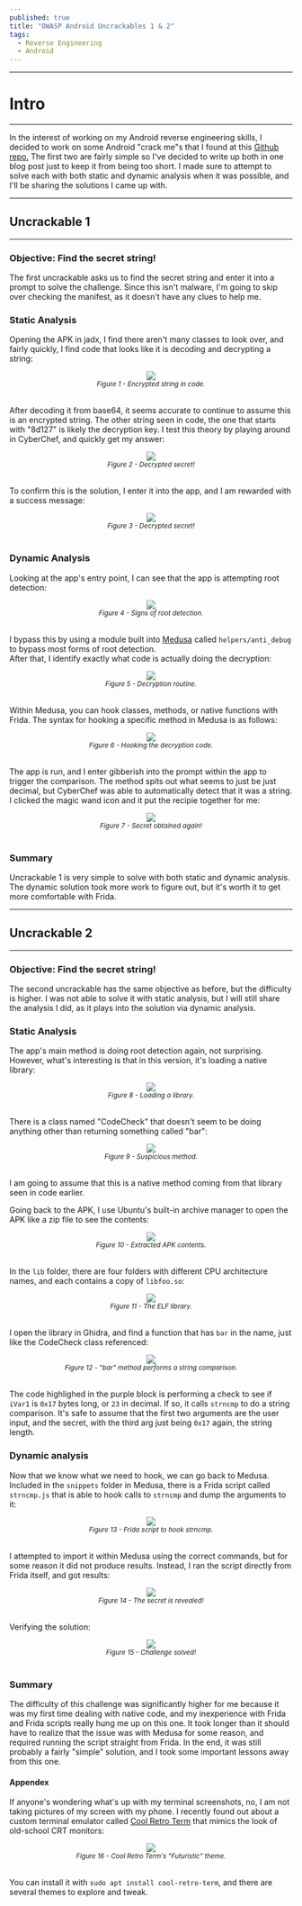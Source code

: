 ```yaml
---
published: true
title: "OWASP Android Uncrackables 1 & 2"
tags:
  - Reverse Engineering
  - Android
---
```


---
# Intro
---
In the interest of working on my Android reverse engineering skills, I decided to work on some Android "crack me"s that I found at this [Github repo.](https://github.com/OWASP/owasp-mstg/tree/master/Crackmes) The first two are fairly simple so I've decided to write up both in one blog post just to keep it from being too short. I made sure to attempt to solve each with both static and dynamic analysis when it was possible, and I'll be sharing the solutions I came up with.

---
## Uncrackable 1
---
### Objective: Find the secret string!

The first uncrackable asks us to find the secret string and enter it into a prompt to solve the challenge. Since this isn't malware, I'm going to skip over checking the manifest, as it doesn't have any clues to help me.  

### Static Analysis

Opening the APK in jadx, I find there aren't many classes to look over, and fairly quickly, I find code that looks like it is decoding and decrypting a string:  
<center><img src="/assets/images/crack-me-1/1.png" /></center>  
<center><i><small>Figure 1 - Encrypted string in code.</small></i></center>  
<br/> 

After decoding it from base64, it seems accurate to continue to assume this is an encrypted string. The other string seen in code, the one that starts with "8d127" is likely the decryption key. I test this theory by playing around in CyberChef, and quickly get my answer:
<center><img src="/assets/images/crack-me-1/2.png" /></center>  
<center><i><small>Figure 2 - Decrypted secret!</small></i></center>  
<br/> 

To confirm this is the solution, I enter it into the app, and I am rewarded with a success message:
<center><img src="/assets/images/crack-me-1/3.png" /></center>  
<center><i><small>Figure 3 - Decrypted secret!</small></i></center>  
<br/>

### Dynamic Analysis

Looking at the app's entry point, I can see that the app is attempting root detection:
<center><img src="/assets/images/crack-me-1/4.png" /></center>  
<center><i><small>Figure 4 - Signs of root detection.</small></i></center>  
<br/>

I bypass this by using a module built into [Medusa](https://github.com/Ch0pin/medusa) called `helpers/anti_debug` to bypass most forms of root detection.  
After that, I identify exactly what code is actually doing the decryption:
<center><img src="/assets/images/crack-me-1/5.png" /></center>  
<center><i><small>Figure 5 - Decryption routine.</small></i></center>  
<br/>

Within Medusa, you can hook classes, methods, or native functions with Frida. The syntax for hooking a specific method in Medusa is as follows:
<center><img src="/assets/images/crack-me-1/6.png" /></center>  
<center><i><small>Figure 6 - Hooking the decryption code.</small></i></center>  
<br/>

The app is run, and I enter gibberish into the prompt within the app to trigger the comparison. The method spits out what seems to just be just decimal, but CyberChef was able to automatically detect that it was a string. I clicked the magic wand icon and it put the recipie together for me:
<center><img src="/assets/images/crack-me-1/7.png" /></center>  
<center><i><small>Figure 7 - Secret obtained again!</small></i></center>  
<br/>

### Summary
Uncrackable 1 is very simple to solve with both static and dynamic analysis. The dynamic solution took more work to figure out, but it's worth it to get more comfortable with Frida.

---
## Uncrackable 2
---
### Objective: Find the secret string!

The second uncrackable has the same objective as before, but the difficulty is higher. I was not able to solve it with static analysis, but I will still share the analysis I did, as it plays into the solution via dynamic analysis.

### Static Analysis

The app's main method is doing root detection again, not surprising. However, what's interesting is that in this version, it's loading a native library:
<center><img src="/assets/images/crack-me-1/8.png" /></center>  
<center><i><small>Figure 8 - Loading a library.</small></i></center>  
<br/>

There is a class named "CodeCheck" that doesn't seem to be doing anything other than returning something called "bar":
<center><img src="/assets/images/crack-me-1/9.png" /></center>  
<center><i><small>Figure 9 - Suspicious method.</small></i></center>  
<br/>

I am going to assume that this is a native method coming from that library seen in code earlier.

Going back to the APK, I use Ubuntu's built-in archive manager to open the APK like a zip file to see the contents:
<center><img src="/assets/images/crack-me-1/10.png" /></center>  
<center><i><small>Figure 10 - Extracted APK contents.</small></i></center>  
<br/>

In the `lib` folder, there are four folders with different CPU architecture names, and each contains a copy of `libfoo.so`:
<center><img src="/assets/images/crack-me-1/11.png" /></center>  
<center><i><small>Figure 11 - The ELF library.</small></i></center>  
<br/>

I open the library in Ghidra, and find a function that has `bar` in the name, just like the CodeCheck class referenced:
<center><img src="/assets/images/crack-me-1/12.png" /></center>  
<center><i><small>Figure 12 - "bar" method performs a string comparison.</small></i></center>  
<br/>

The code highlighed in the purple block is performing a check to see if `iVar1` is `0x17` bytes long, or `23` in decimal. If so, it calls `strncmp` to do a string comparison. It's safe to assume that the first two arguments are the user input, and the secret, with the third arg just being `0x17` again, the string length.

### Dynamic analysis

Now that we know what we need to hook, we can go back to Medusa. Included in the `snippets` folder in Medusa, there is a Frida script called `strncmp.js` that is able to hook calls to `strncmp` and dump the arguments to it:
<center><img src="/assets/images/crack-me-1/13.png" /></center>  
<center><i><small>Figure 13 - Frida script to hook strncmp.</small></i></center>  
<br/>

I attempted to import it within Medusa using the correct commands, but for some reason it did not produce results. Instead, I ran the script directly from Frida itself, and got results:
<center><img src="/assets/images/crack-me-1/14.png" /></center>  
<center><i><small>Figure 14 - The secret is revealed!</small></i></center>  
<br/>

Verifying the solution:
<center><img src="/assets/images/crack-me-1/15.png" /></center>  
<center><i><small>Figure 15 - Challenge solved!</small></i></center>  
<br/>

### Summary
The difficulty of this challenge was significantly higher for me because it was my first time dealing with native code, and my inexperience with Frida and Frida scripts really hung me up on this one. It took longer than it should have to realize that the issue was with Medusa for some reason, and required running the script straight from Frida. In the end, it was still probably a fairly "simple" solution, and I took some important lessons away from this one.

#### Appendex
If anyone's wondering what's up with my terminal screenshots, no, I am not taking pictures of my screen with my phone. I recently found out about a custom terminal emulator called [Cool Retro Term](https://github.com/Swordfish90/cool-retro-term) that mimics the look of old-school CRT monitors:
<center><img src="/assets/images/crack-me-1/16.png" /></center>  
<center><i><small>Figure 16 - Cool Retro Term's "Futuristic" theme.</small></i></center>  
<br/>

You can install it with `sudo apt install cool-retro-term`, and there are several themes to explore and tweak.
